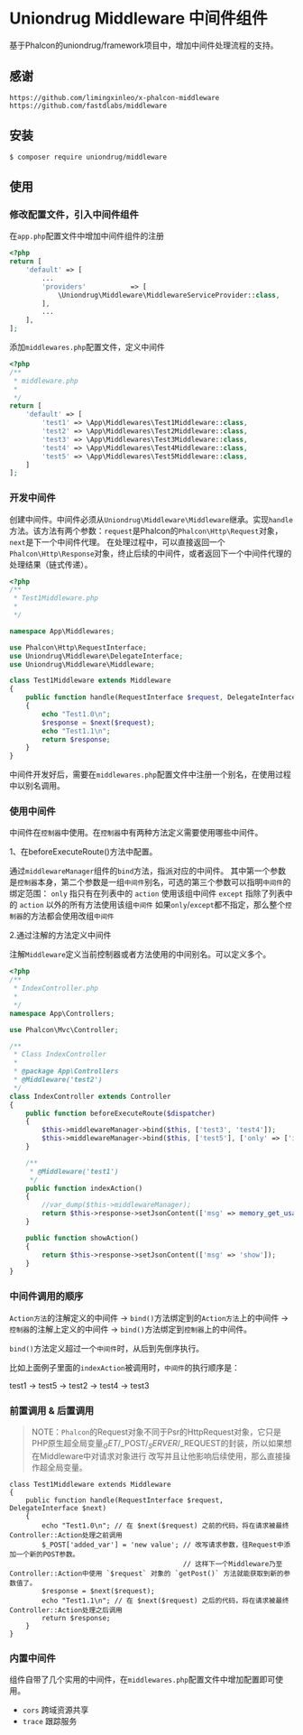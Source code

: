 # Uniondrug Middleware 中间件组件

基于Phalcon的uniondrug/framework项目中，增加中间件处理流程的支持。

## 感谢

`https://github.com/limingxinleo/x-phalcon-middleware`
`https://github.com/fastdlabs/middleware`

## 安装

```
$ composer require uniondrug/middleware
```

## 使用

### 修改配置文件，引入中间件组件

在`app.php`配置文件中增加中间件组件的注册

```php
<?php
return [
    'default' => [
        ...
        'providers'           => [
            \Uniondrug\Middleware\MiddlewareServiceProvider::class,
        ],
        ...
    ],
];

```

添加`middlewares.php`配置文件，定义中间件

```php
<?php
/**
 * middleware.php
 *
 */
return [
    'default' => [
        'test1' => \App\Middlewares\Test1Middleware::class,
        'test2' => \App\Middlewares\Test2Middleware::class,
        'test3' => \App\Middlewares\Test3Middleware::class,
        'test4' => \App\Middlewares\Test4Middleware::class,
        'test5' => \App\Middlewares\Test5Middleware::class,
    ]
];
```


### 开发中间件

创建中间件。中间件必须从`Uniondrug\Middleware\Middleware`继承。实现`handle`方法。该方法有两个参数：`request`是Phalcon的`Phalcon\Http\Request`对象，`next`是下一个中间件代理。
在处理过程中，可以直接返回一个`Phalcon\Http\Response`对象，终止后续的中间件，或者返回下一个中间件代理的处理结果（链式传递）。

```php
<?php
/**
 * Test1Middleware.php
 *
 */

namespace App\Middlewares;

use Phalcon\Http\RequestInterface;
use Uniondrug\Middleware\DelegateInterface;
use Uniondrug\Middleware\Middleware;

class Test1Middleware extends Middleware
{
    public function handle(RequestInterface $request, DelegateInterface $next)
    {
        echo "Test1.0\n";
        $response = $next($request);
        echo "Test1.1\n";
        return $response;
    }
}
```

中间件开发好后，需要在`middlewares.php`配置文件中注册一个别名，在使用过程中以别名调用。

### 使用中间件

中间件在`控制器`中使用。在`控制器`中有两种方法定义需要使用哪些中间件。

1、在beforeExecuteRoute()方法中配置。

通过`middlewareManager`组件的`bind`方法，指派对应的中间件。
其中第一个参数是`控制器`本身，第二个参数是一组`中间件`别名，可选的第三个参数可以指明`中间件`的绑定范围：
`only` 指只有在列表中的 `action` 使用该组中间件
`except` 指除了列表中的 `action` 以外的所有方法使用该组`中间件`
如果`only`/`except`都不指定，那么整个`控制器`的方法都会使用改组`中间件`

2.通过注解的方法定义中间件

注解`Middleware`定义当前控制器或者方法使用的中间别名。可以定义多个。

```php
<?php
/**
 * IndexController.php
 *
 */
namespace App\Controllers;

use Phalcon\Mvc\Controller;

/**
 * Class IndexController
 *
 * @package App\Controllers
 * @Middleware('test2')
 */
class IndexController extends Controller
{
    public function beforeExecuteRoute($dispatcher)
    {
        $this->middlewareManager->bind($this, ['test3', 'test4']);
        $this->middlewareManager->bind($this, ['test5'], ['only' => ['indexAction']]);
    }

    /**
     * @Middleware('test1')
     */
    public function indexAction()
    {
        //var_dump($this->middlewareManager);
        return $this->response->setJsonContent(['msg' => memory_get_usage()]);
    }

    public function showAction()
    {
        return $this->response->setJsonContent(['msg' => 'show']);
    }
}

```

### 中间件调用的顺序
`Action方法`的注解定义的中间件 -> `bind()`方法绑定到的`Action方法`上的中间件 -> `控制器`的注解上定义的中间件 -> `bind()`方法绑定到`控制器`上的中间件。

`bind()`方法定义超过一个`中间件`时，从后到先倒序执行。

比如上面例子里面的`indexAction`被调用时，`中间件`的执行顺序是：

test1 -> test5 -> test2 -> test4 -> test3


### 前置调用 & 后置调用

> NOTE：`Phalcon`的Request对象不同于Psr的HttpRequest对象，它只是PHP原生超全局变量$_GET/$_POST/$_SERVER/$_REQUEST的封装，所以如果想在Middleware中对请求对象进行
改写并且让他影响后续使用，那么直接操作超全局变量。

```
class Test1Middleware extends Middleware
{
    public function handle(RequestInterface $request, DelegateInterface $next)
    {
        echo "Test1.0\n"; // 在 $next($request) 之前的代码，将在请求被最终Controller::Action处理之前调用
        $_POST['added_var'] = 'new value'; // 改写请求参数，往Request中添加一个新的POST参数。
                                           // 这样下一个Middleware乃至Controller::Action中使用 `$request` 对象的 `getPost()` 方法就能获取到新的参数值了。
        $response = $next($request);
        echo "Test1.1\n"; // 在 $next($request) 之后的代码，将在请求被最终Controller::Action处理之后调用
        return $response;
    }
}
```

### 内置中间件

组件自带了几个实用的中间件，在`middlewares.php`配置文件中增加配置即可使用。

* `cors` 跨域资源共享
* `trace` 跟踪服务
